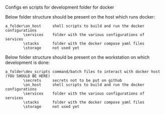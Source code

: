 Configs en scripts for development folder for docker

Below folder structure should be present on the host which runs docker:
```
a_folder\on_host     shell scripts to build and run the docker configurations
        \services    folder with the various configurations of services
        \stacks      folder with the docker compose yaml files
        \storage     not used yet
```

Below folder structure should be present on the workstation on which development is done:
```
a_folder\dev_scripts command/batch files to interact with docker host (YOU SHOULD BE HERE)
        \secrets     secrets not to be put on github
        \on_host     shell scripts to build and run the docker configurations
        \services    folder with the various configurations of services    
        \stacks      folder with the docker compose yaml files
        \storage     not used yet
```
